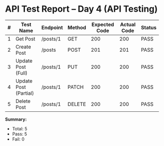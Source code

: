 # API Test Report – Day 4 (API Testing)

| #  | Test Name              | Endpoint                            | Method  | Expected Code | Actual Code | Status |
|----|------------------------|------------------------------------|---------|---------------|-------------|--------|
| 1  | Get Post               | /posts/1                           | GET     | 200           | 200         | PASS   |
| 2  | Create Post            | /posts                             | POST    | 201           | 201         | PASS   |
| 3  | Update Post (Full)     | /posts/1                           | PUT     | 200           | 200         | PASS   |
| 4  | Update Post (Partial)  | /posts/1                           | PATCH   | 200           | 200         | PASS   |
| 5  | Delete Post            | /posts/1                           | DELETE  | 200           | 200         | PASS   |

**Summary:**  
- Total: 5  
- Pass: 5  
- Fail: 0  